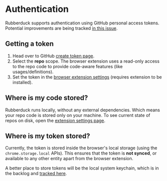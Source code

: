 # Authentication

Rubberduck supports authentication using GitHub personal access tokens. Potential improvements are being tracked [in this issue](https://github.com/karigari/rubberduck/issues/42).

## Getting a token

1. Head over to GitHub [create token page](https://github.com/settings/tokens/new).
2. Select the **repo** scope. The browser extension uses a read-only access to the repo code to provide code-aware features (like usages/definitions).
3. Set the token in the [browser extension settings](chrome-extension://nopekhgebkpkbjoclackdlofmcpokgmc/options.html) (requires extension to be installed).

## Where is my code stored?

Rubberduck runs locally, without any external dependencies. Which means your repo code is stored only on your machine. To see current state of repos on disk, open the [extension settings page](chrome-extension://nopekhgebkpkbjoclackdlofmcpokgmc/options.html).

## Where is my token stored?

Currently, the token is stored inside the browser's local storage (using the `chrome.storage.local` APIs). This ensures that the token is **not synced**, or available to any other entity apart from the browser extension.

A better place to store tokens will be the local system keychain, which is in the backlog and [tracked here](https://github.com/karigari/rubberduck/issues/42).
